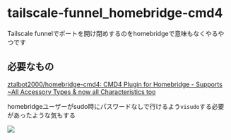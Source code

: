 # tailscale-funnel_homebridge-cmd4

Tailscale funnelでポートを開け閉めするのをhomebridgeで意味もなくやるやつです

## 必要なもの

[ztalbot2000/homebridge-cmd4: CMD4 Plugin for Homebridge - Supports ~All Accessory Types & now all Characteristics too](https://github.com/ztalbot2000/homebridge-cmd4)

homebridgeユーザーがsudo時にパスワードなしで行けるよう`visudo`する必要があったような気もする

![](https://camo.githubusercontent.com/7f4d435f3b88a29efb9ac0e19c0b9d8a01d9767a48e14a4667f12b4d898e7ac3/68747470733a2f2f71696974612d696d6167652d73746f72652e73332e61702d6e6f727468656173742d312e616d617a6f6e6177732e636f6d2f302f3333393638382f36376132616530332d636464332d323034642d623036362d3630313937616530656132632e6a706567)
